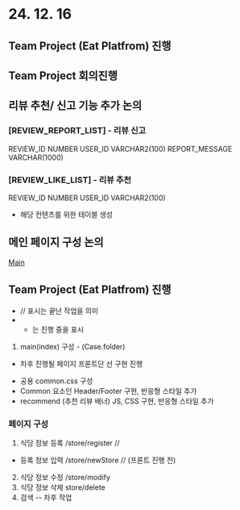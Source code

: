 # 24. 12. 16

## Team Project (Eat Platfrom) 진행

## Team Project 회의진행

## 리뷰 추천/ 신고 기능 추가 논의

### [REVIEW_REPORT_LIST] - 리뷰 신고

REVIEW_ID NUMBER
USER_ID VARCHAR2(100)
REPORT_MESSAGE VARCHAR(1000)

### [REVIEW_LIKE_LIST] - 리뷰 추천

REVIEW_ID NUMBER
USER_ID VARCHAR2(100)

* 해당 컨텐츠를 위한 테이블 생성

## 메인 페이지 구성 논의

[Main](https://github.com/hsukim001/eatPlatform-springLegacy/tree/main/Case)


## Team Project (Eat Platfrom) 진행

* // 표시는 끝난 작업을 의미
* - 는 진행 중을 표시

1) main(index) 구성 - (Case.folder)
* 차후 진행될 페이지 프론트단 선 구현 진행

- 공용 common.css 구성
- Common 요소인 Header/Footer 구현, 반응형 스타일 추가
- recommend (추천 리뷰 배너) JS, CSS 구현, 반응형 스타일 추가



### 페이지 구성
1) 식당 정보 등록 /store/register //
- 등록 정보 입력 /store/newStore // (프론트 진행 전)
2) 식당 정보 수정 /store/modify
3) 식당 정보 삭제 store/delete
4) 검색 -- 차후 작업